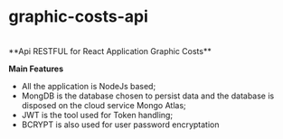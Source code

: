 # graphic-costs-api
<br/>
**Api RESTFUL for React Application Graphic Costs**

**Main Features**
- All the application is NodeJs based;
- MongDB is the database chosen to persist data and the database is disposed on the cloud service Mongo Atlas; 
- JWT is the tool used for Token handling;
- BCRYPT is also used for user password encryptation
